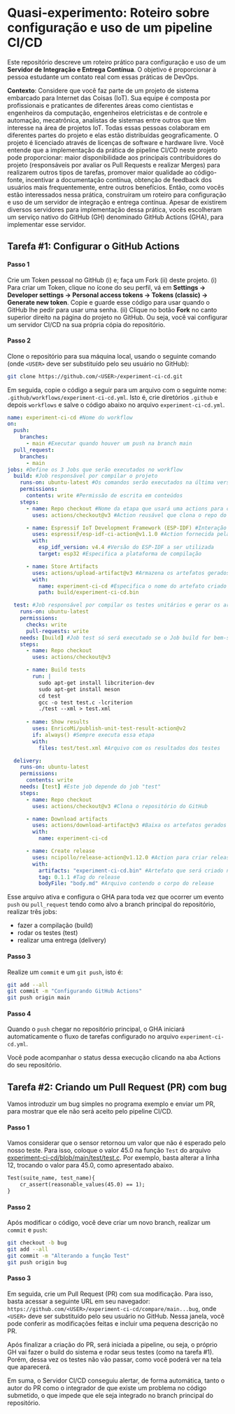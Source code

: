# Quasi-experimento: Roteiro sobre configuração e uso de um pipeline CI/CD

Este repositório descreve um roteiro prático para configuração e uso de um **Servidor de Integração e Entrega Contínua**. O objetivo é 
proporcionar à pessoa estudante um contato real com essas práticas de DevOps.

**Contexto**: Considere que você faz parte de um projeto de sistema embarcado para Internet das Coisas (IoT). Sua equipe é composta por profissionais e praticantes de diferentes áreas como cientistas e engenheiros da computação, engenheiros eletricistas e de controle e automação, mecatrônica, analistas de sistemas entre outros que têm interesse na área de projetos IoT. Todas essas pessoas colaboram em diferentes partes do projeto e elas estão distribuídas geograficamente. O projeto é licenciado através de licenças de software e hardware livre. Você entende que a implementação da prática de pipeline CI/CD neste projeto pode proporcionar: maior disponibilidade aos principais contribuidores do projeto (responsáveis por avaliar os Pull Requests e realizar Merges) para realizarem outros tipos de tarefas, promover maior qualidade ao código-fonte, incentivar a documentação contínua, obtenção de feedback dos usuários mais frequentemente, entre outros benefícios. Então, como vocês estão interessados nessa prática, construíram um roteiro para configuração e uso de um servidor de integração e entrega contínua. Apesar de existirem diversos servidores para implementação dessa prática, vocês escolheram um serviço nativo do GitHub (GH) denominado GitHub Actions (GHA), para implementar esse servidor.

## Tarefa #1: Configurar o GitHub Actions

#### Passo 1

Crie um Token pessoal no GitHub (i) e;  faça um Fork (ii) deste projeto. (i) Para criar um Token, clique no ícone do seu perfil, vá em **Settings → Developer settings → Personal access tokens → Tokens (classic) → Generate new token**. Copie e guarde esse código para usar quando o GitHub lhe pedir para usar uma senha. (ii) Clique no botão **Fork** no canto superior direito na página do projeto no GitHub. Ou seja, você vai configurar um servidor CI/CD na sua própria cópia do repositório.

#### Passo 2

Clone o repositório para sua máquina local, usando o seguinte comando (onde `<USER>` deve ser substituído pelo seu usuário no GitHub):

```bash
git clone https://github.com/<USER>/experiment-ci-cd.git
```

Em seguida, copie o código a seguir para um arquivo com o seguinte nome: `.github/workflows/experiment-ci-cd.yml`. Isto é, crie diretórios `.github` e depois `workflows` e salve o código abaixo no arquivo `experiment-ci-cd.yml`.

```yaml
name: experiment-ci-cd #Nome do workflow
on:
  push:
    branches:
      - main #Executar quando houver um push na branch main
  pull_request:
    branches:
      - main
jobs: #Define os 3 Jobs que serão executados no workflow
  build: #Job responsável por compilar o projeto
    runs-on: ubuntu-latest #Os comandos serão executados na última versão da distribuição Ubuntu
    permissions:
      contents: write #Permissão de escrita em conteúdos
    steps:
      - name: Repo checkout #Nome da etapa que usará uma actions para clonar o repositório do GH
        uses: actions/checkout@v3 #Action reusável que clona o repo do GH na estação de trabalho

      - name: Espressif IoT Development Framework (ESP-IDF) #Interação com o ESP-IDF
        uses: espressif/esp-idf-ci-action@v1.1.0 #Action fornecida pela Espressif
        with:
          esp_idf_version: v4.4 #Versão do ESP-IDF a ser utilizada
          target: esp32 #Especifica a plataforma de compilação

      - name: Store Artifacts 
        uses: actions/upload-artifact@v3 #Armazena os artefatos gerados pela compilação
        with:
          name: experiment-ci-cd #Especifica o nome do artefato criado
          path: build/experiment-ci-cd.bin

  test: #Job responsável por compilar os testes unitários e gerar os artefatos relacionados
    runs-on: ubuntu-latest
    permissions:
      checks: write
      pull-requests: write
    needs: [build] #Job test só será executado se o Job build for bem-sucedido
    steps:
      - name: Repo checkout
        uses: actions/checkout@v3

      - name: Build tests
        run: |
          sudo apt-get install libcriterion-dev
          sudo apt-get install meson
          cd test
          gcc -o test test.c -lcriterion
          ./test --xml > test.xml
     
      - name: Show results
        uses: EnricoMi/publish-unit-test-result-action@v2
        if: always() #Sempre executa essa etapa
        with:
          files: test/test.xml #Arquivo com os resultados dos testes

  delivery:
    runs-on: ubuntu-latest
    permissions:
      contents: write
    needs: [test] #Este job depende do job "test"
    steps:
      - name: Repo checkout
        uses: actions/checkout@v3 #Clona o repositório do GitHub

      - name: Download artifacts
        uses: actions/download-artifact@v3 #Baixa os artefatos gerados no job "build"
        with:
          name: experiment-ci-cd

      - name: Create release
        uses: ncipollo/release-action@v1.12.0 #Action para criar release
        with:
          artifacts: "experiment-ci-cd.bin" #Artefato que será criado na release
          tag: 0.1.1 #Tag do release
          bodyFile: "body.md" #Arquivo contendo o corpo do release
```

Esse arquivo ativa e configura o GHA para toda vez que ocorrer um evento `push` ou `pull_request` tendo como alvo a branch principal do repositório, realizar três jobs:

- fazer a compilação (build)
- rodar os testes (test)
- realizar uma entrega (delivery)

#### Passo 3

Realize um `commit` e um `git push`, isto é:

```bash
git add --all
git commit -m "Configurando GitHub Actions"
git push origin main
```
#### Passo 4

Quando o `push` chegar no repositório principal, o GHA iniciará automaticamente o fluxo de tarefas configurado no arquivo `experiment-ci-cd.yml`.

Você pode acompanhar o status dessa execução clicando na aba Actions do seu repositório.


## Tarefa #2: Criando um Pull Request (PR) com bug

Vamos introduzir um bug simples no programa exemplo e enviar um PR, para mostrar que ele não será aceito pelo pipeline CI/CD.

#### Passo 1
Vamos considerar que o sensor retornou um valor que não é esperado pelo nosso teste. Para isso, coloque o valor 45.0 na função `Test` do arquivo [experiment-ci-cd/blob/main/test/test.c](https://github.com/parrera/experiment-ci-cd/blob/main/test/test.c). Por exemplo, basta alterar a linha 12, trocando o valor para 45.0, como apresentado abaixo.

```diff
Test(suite_name, test_name){
    cr_assert(reasonable_values(45.0) == 1);
}
```

#### Passo 2

Após modificar o código, você deve criar um novo branch, realizar um `commit` e `push`:

```bash
git checkout -b bug
git add --all
git commit -m "Alterando a função Test"
git push origin bug
```

#### Passo 3

Em seguida, crie um Pull Request (PR) com sua modificação. Para isso, basta acessar a seguinte URL em seu navegador: `https://github.com/<USER>/experiment-ci-cd/compare/main...bug`, onde `<USER>` deve ser substituído pelo seu usuário no GitHub. Nessa janela, você pode conferir as modificações feitas e incluir uma pequena descrição no PR.

Após finalizar a criação do PR, será iniciada a pipeline, ou seja, o próprio GH vai fazer o build do sistema e rodar seus testes (como na tarefa #1). Porém, dessa vez os testes não vão passar, como você poderá ver na tela que aparecerá.

Em suma, o Servidor CI/CD conseguiu alertar, de forma automática, tanto o autor do PR como o integrador de que existe um problema no código submetido, o que impede que ele seja integrado no branch principal do repositório.

